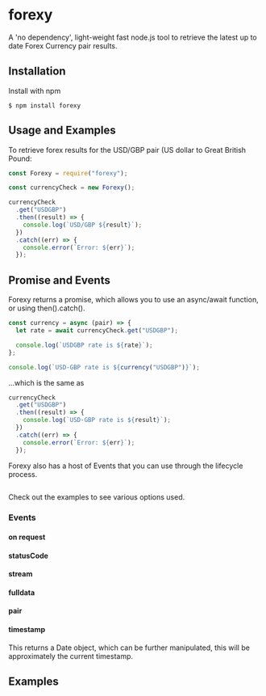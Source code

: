 # forexy

A 'no dependency', light-weight fast node.js tool to retrieve the latest up to date Forex Currency pair results.

## Installation

Install with npm

```shell
$ npm install forexy
```

## Usage and Examples

To retrieve forex results for the USD/GBP pair (US dollar to Great British Pound:

```javascript
const Forexy = require("forexy");

const currencyCheck = new Forexy();

currencyCheck
  .get("USDGBP")
  .then((result) => {
    console.log(`USD/GBP ${result}`);
  })
  .catch((err) => {
    console.error(`Error: ${err}`);
  });
```

## Promise and Events

Forexy returns a promise, which allows you to use an async/await function, or using then().catch().

```javascript
const currency = async (pair) => {
  let rate = await currencyCheck.get("USDGBP");

  console.log(`USDGBP rate is ${rate}`);
};

console.log(`USD-GBP rate is ${currency("USDGBP")}`);
```

...which is the same as

```javascript
currencyCheck
  .get("USDGBP")
  .then((result) => {
    console.log(`USD-GBP rate is ${result}`);
  })
  .catch((err) => {
    console.error(`Error: ${err}`);
  });
```

Forexy also has a host of Events that you can use through the lifecycle process.

```javascript

```

Check out the examples to see various options used.

### Events

#### on request

#### statusCode

#### stream

#### fulldata

#### pair

#### timestamp

This returns a Date object, which can be further manipulated, this will be approximately the current timestamp.

## Examples
